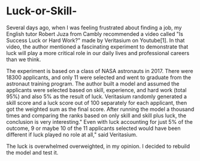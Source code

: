 # Luck-or-Skill-
Several days ago, when I was feeling frustrated about finding a job, my English tutor Robert Juza from Cambly recommended a video called "Is Success Luck or Hard Work?" made by Veritasium on Youtube[1]. In that video, the author mentioned a fascinating experiment to demonstrate that luck will play a more critical role in our daily lives and professional careers than we think.

The experiment is based on a class of NASA astronauts in 2017. There were 18300 applicants, and only 11 were selected and went to graduate from the astronaut training program. The author built a model and assumed the applicants were selected based on skill, experience, and hard work (total 95%) and also 5% as the result of luck. Veritasium randomly generated a skill score and a luck score out of 100 separately for each applicant, then got the weighted sum as the final score. After running the model a thousand times and comparing the ranks based on only skill and skill plus luck, the conclusion is very interesting." Even with luck accounting for just 5% of the outcome, 9 or maybe 10 of the 11 applicants selected would have been different if luck played no role at all," said Veritasium. 

The luck is overwhelmed overweighted, in my opinion. I decided to rebuild the model and test it.
